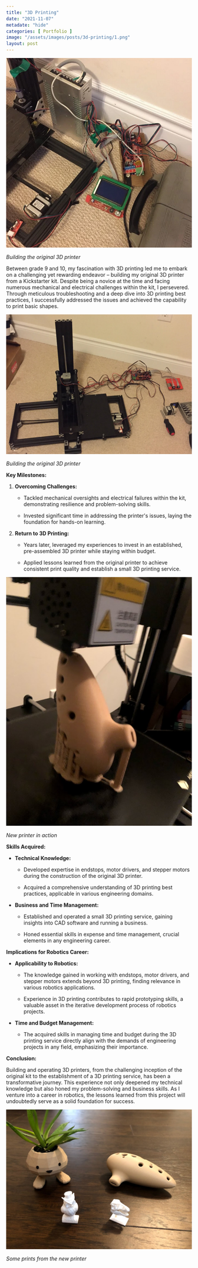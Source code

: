 ```yaml
---
title: "3D Printing"
date: "2021-11-07"
metadate: "hide"
categories: [ Portfolio ]
image: "/assets/images/posts/3d-printing/1.png"
layout: post
---
```



![](/assets/images/posts/3d-printing/1.png?w=592)

*Building the original 3D printer*

Between grade 9 and 10, my fascination with 3D printing led me to embark on a challenging yet rewarding endeavor – building my original 3D printer from a Kickstarter kit. Despite being a novice at the time and facing numerous mechanical and electrical challenges within the kit, I persevered. Through meticulous troubleshooting and a deep dive into 3D printing best practices, I successfully addressed the issues and achieved the capability to print basic shapes.


![](/assets/images/posts/3d-printing/1.jpg?w=1024)

*Building the original 3D printer*

**Key Milestones:**

1. **Overcoming Challenges:**
    - Tackled mechanical oversights and electrical failures within the kit, demonstrating resilience and problem-solving skills.
    
    - Invested significant time in addressing the printer's issues, laying the foundation for hands-on learning.

3. **Return to 3D Printing:**
    - Years later, leveraged my experiences to invest in an established, pre-assembled 3D printer while staying within budget.
    
    - Applied lessons learned from the original printer to achieve consistent print quality and establish a small 3D printing service.


![](/assets/images/posts/3d-printing/3.jpg?w=677)

*New printer in action*

**Skills Acquired:**

- **Technical Knowledge:**
    - Developed expertise in endstops, motor drivers, and stepper motors during the construction of the original 3D printer.
    
    - Acquired a comprehensive understanding of 3D printing best practices, applicable in various engineering domains.

- **Business and Time Management:**
    - Established and operated a small 3D printing service, gaining insights into CAD software and running a business.
    
    - Honed essential skills in expense and time management, crucial elements in any engineering career.

**Implications for Robotics Career:**

- **Applicability to Robotics:**
    - The knowledge gained in working with endstops, motor drivers, and stepper motors extends beyond 3D printing, finding relevance in various robotics applications.
    
    - Experience in 3D printing contributes to rapid prototyping skills, a valuable asset in the iterative development process of robotics projects.

- **Time and Budget Management:**
    - The acquired skills in managing time and budget during the 3D printing service directly align with the demands of engineering projects in any field, emphasizing their importance.

**Conclusion:**

Building and operating 3D printers, from the challenging inception of the original kit to the establishment of a 3D printing service, has been a transformative journey. This experience not only deepened my technical knowledge but also honed my problem-solving and business skills. As I venture into a career in robotics, the lessons learned from this project will undoubtedly serve as a solid foundation for success.


![](/assets/images/posts/3d-printing/4.jpg?w=1024)

*Some prints from the new printer*
